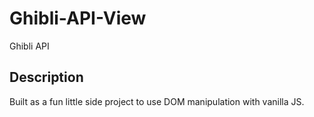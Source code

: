 # Ghibli-API-View
Ghibli API

## Description

Built as a fun little side project to use DOM manipulation with vanilla JS. 
